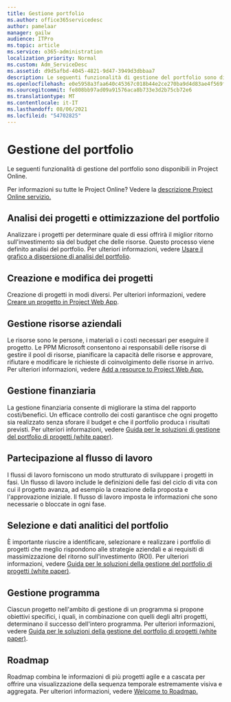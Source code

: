```yaml
---
title: Gestione portfolio
ms.author: office365servicedesc
author: pamelaar
manager: gailw
audience: ITPro
ms.topic: article
ms.service: o365-administration
localization_priority: Normal
ms.custom: Adm_ServiceDesc
ms.assetid: d9d5afbd-4045-4821-9d47-3949d3dbbaa7
description: Le seguenti funzionalità di gestione del portfolio sono disponibili in Project Online.
ms.openlocfilehash: e0e5958a3faa640c45367c018b44e2ce270ba9d4d83ae4f569fa5b301724605c
ms.sourcegitcommit: fe808bb97ad09a91576aca8b733e3d2b75cb72e6
ms.translationtype: MT
ms.contentlocale: it-IT
ms.lasthandoff: 08/06/2021
ms.locfileid: "54702825"
---
```

# <a name="portfolio-management"></a>Gestione del portfolio

Le seguenti funzionalità di gestione del portfolio sono disponibili in Project Online.
  
Per informazioni su tutte le Project Online? Vedere la [descrizione Project Online servizio.](project-online-service-description.md)
  
## <a name="analyze-projects-and-optimize-portfolio"></a>Analisi dei progetti e ottimizzazione del portfolio

Analizzare i progetti per determinare quale di essi offrirà il miglior ritorno sull'investimento sia del budget che delle risorse. Questo processo viene definito analisi del portfolio. Per ulteriori informazioni, vedere [Usare il grafico a dispersione di analisi del portfolio](https://go.microsoft.com/fwlink/?LinkID=823665&amp;clcid=0x409).
  
## <a name="create-and-edit-projects"></a>Creazione e modifica dei progetti

Creazione di progetti in modi diversi. Per ulteriori informazioni, vedere [Creare un progetto in Project Web App](https://go.microsoft.com/fwlink/?LinkID=746895&amp;clcid=0x409).
  
## <a name="enterprise-resource-management"></a>Gestione risorse aziendali

Le risorse sono le persone, i materiali o i costi necessari per eseguire il progetto. Le PPM Microsoft consentono ai responsabili delle risorse di gestire il pool di risorse, pianificare la capacità delle risorse e approvare, rifiutare e modificare le richieste di coinvolgimento delle risorse in arrivo. Per ulteriori informazioni, vedere [Add a resource to Project Web App.](https://go.microsoft.com/fwlink/p/?LinkId=271320)
  
## <a name="financial-management"></a>Gestione finanziaria

La gestione finanziaria consente di migliorare la stima del rapporto costi/benefici. Un efficace controllo dei costi garantisce che ogni progetto sia realizzato senza sforare il budget e che il portfolio produca i risultati previsti. Per ulteriori informazioni, vedere [Guida per le soluzioni di gestione del portfolio di progetti (white paper)](/project/project-server-2013-and-2016).
  
## <a name="participate-in-workflow"></a>Partecipazione al flusso di lavoro

I flussi di lavoro forniscono un modo strutturato di sviluppare i progetti in fasi. Un flusso di lavoro include le definizioni delle fasi del ciclo di vita con cui il progetto avanza, ad esempio la creazione della proposta e l'approvazione iniziale. Il flusso di lavoro imposta le informazioni che sono necessarie o bloccate in ogni fase.
  
## <a name="portfolio-analytics-and-selection"></a>Selezione e dati analitici del portfolio

È importante riuscire a identificare, selezionare e realizzare i portfolio di progetti che meglio rispondono alle strategie aziendali e ai requisiti di massimizzazione del ritorno sull'investimento (ROI). Per ulteriori informazioni, vedere [Guida per le soluzioni della gestione del portfolio di progetti (white paper)](/project/project-server-2013-and-2016).
  
## <a name="program-management"></a>Gestione programma

Ciascun progetto nell'ambito di gestione di un programma si propone obiettivi specifici, i quali, in combinazione con quelli degli altri progetti, determinano il successo dell'intero programma. Per ulteriori informazioni, vedere [Guida per le soluzioni della gestione del portfolio di progetti (white paper)](/project/project-server-2013-and-2016).
  
## <a name="roadmap"></a>Roadmap

Roadmap combina le informazioni di più progetti agile e a cascata per offrire una visualizzazione della sequenza temporale estremamente visiva e aggregata. Per ulteriori informazioni, vedere [Welcome to Roadmap.](https://support.office.com/article/video-welcome-to-roadmap-57764149-51b8-468f-a50d-9ea6a4fd835a)